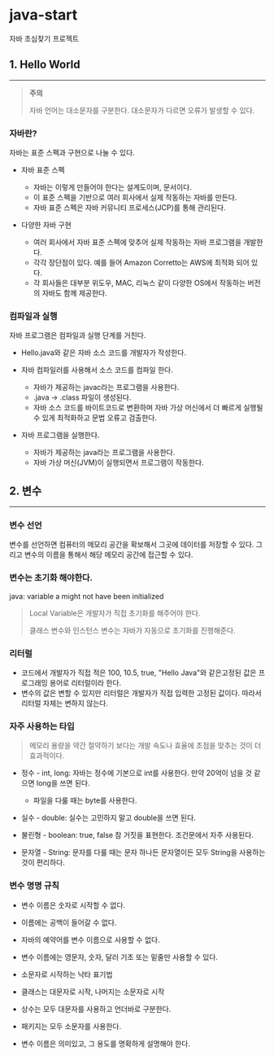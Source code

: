 # java-start
자바 초심찾기 프로젝트

## 1. Hello World
- - -
>__주의__
>
>자바 언어는 대소문자를 구분한다. 대소문자가 다르면 오류가 발생할 수 있다.
>



### 자바란?
자바는 표준 스펙과 구현으로 나눌 수 있다.


- 자바 표준 스펙
  
    - 자바는 이렇게 만들어야 한다는 설계도이며, 문서이다.
    - 이 표준 스펙을 기반으로 여러 회사에서 실제 작동하는 자바를 만든다.
    - 자바 표준 스펙은 자바 커뮤니티 프로세스(JCP)를 통해 관리된다.

- 다양한 자바 구현
  
  - 여러 회사에서 자바 표준 스펙에 맞추어 실제 작동하는 자바 프로그램을 개발한다.
  - 각각 장단점이 있다. 예를 들어 Amazon Corretto는 AWS에 최적화 되어 있다.
  - 각 회사들은 대부분 위도우, MAC, 리눅스 같이 다양한 OS에서 작동하는 버전의 자바도 함께 제공한다.

### 컴파일과 실행
자바 프로그램은 컴파일과 실행 단계를 거친다.

- Hello.java와 같은 자바 소스 코드를 개발자가 작성한다.
- 자바 컴파일러를 사용해서 소스 코드를 컴파일 한다.
  
  - 자바가 제공하는 javac라는 프로그램을 사용한다.
  - .java -> .class 파일이 생성된다.
  - 자바 소스 코드를 바이트코드로 변환하며 자바 가상 머신에서 더 빠르게 실행될 수 있게 최적화하고 문법 오류고 검출한다.

- 자바 프로그램을 실행한다.
  
  - 자바가 제공하는 java라는 프로그램을 사용한다.
  - 자바 가상 머신(JVM)이 실행되면서 프로그램이 작동한다.


## 2. 변수
- - -

### 변수 선언
변수를 선언하면 컴퓨터의 메모리 공간을 확보해서 그곳에 데이터를 저장할 수 있다. 
그리고 변수의 이름을 통해서 해당 메모리 공간에 접근할 수 있다.

### 변수는 초기화 해야한다.
java: variable a might not have been initialized
> Local Variable은 개발자가 직접 초기화를 해주어야 한다.
> 
> 클래스 변수와 인스턴스 변수는 자바가 자동으로 초기화를 진행해준다.

### 리터럴
- 코드에서 개발자가 직접 적은 100, 10.5, true, "Hello Java"와 같은고정된 값은 프로그래밍 용어로 리터럴이라 한다.
- 변수의 값은 변할 수 있지만 리터럴은 개발자가 직접 입력한 고정된 값이다. 따라서 리터럴 자체는 변하지 않는다.

### 자주 사용하는 타입
> 메모리 용량을 약간 절약하기 보다는 개발 속도나 효율에 초점을 맞추는 것이 더 효과적이다.

- 정수 - int, long: 자바는 정수에 기본으로 int를 사용한다. 만약 20억이 넘을 것 같으면 long을 쓰면 된다.
  
  - 파일을 다룰 때는 byte를 사용한다.
- 실수 - double: 실수는 고민하지 말고 double을 쓰면 된다.
- 불린형 - boolean: true, false 참 거짓을 표현한다. 조건문에서 자주 사용된다.
- 문자열 - String: 문자를 다룰 때는 문자 하나든 문자열이든 모두 String을 사용하는 것이 편리하다.

### 변수 명명 규칙
- 변수 이름은 숫자로 시작할 수 없다.
- 이름에는 공백이 들어갈 수 없다.
- 자바의 예약어를 변수 이름으로 사용할 수 없다.
- 변수 이름에는 영문자, 숫자, 달러 기초 또는 밑줄만 사용할 수 있다.


- 소문자로 시작하는 낙타 표기법
- 클래스는 대문자로 시작, 나머지는 소문자로 시작
- 상수는 모두 대문자를 사용하고 언더바로 구분한다.
- 패키지는 모두 소문자를 사용한다.


- 변수 이름은 의미있고, 그 용도를 명확하게 설명해야 한다.